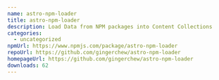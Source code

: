 ```yaml
---
name: astro-npm-loader
title: astro-npm-loader
description: Load Data from NPM packages into Content Collections
categories:
  - uncategorized
npmUrl: https://www.npmjs.com/package/astro-npm-loader
repoUrl: https://github.com/gingerchew/astro-npm-loader
homepageUrl: https://github.com/gingerchew/astro-npm-loader
downloads: 62
---
```

